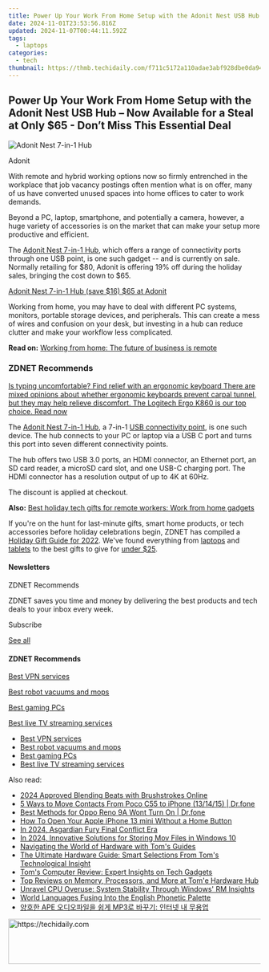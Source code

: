 ```yaml
---
title: Power Up Your Work From Home Setup with the Adonit Nest USB Hub – Now Available for a Steal at Only $65 - Don’t Miss This Essential Deal
date: 2024-11-01T23:53:56.816Z
updated: 2024-11-07T00:44:11.592Z
tags:
  - laptops
categories:
  - tech
thumbnail: https://thmb.techidaily.com/f711c5172a110adae3abf928dbe0da94bf3039e13fcceef86f8416f4ac0c1cb4.jpg
---
```


## Power Up Your Work From Home Setup with the Adonit Nest USB Hub – Now Available for a Steal at Only $65 - Don’t Miss This Essential Deal

![Adonit Nest 7-in-1 Hub](https://www.zdnet.com/a/img/resize/970a3954bb08a557247500fb1001919db0fde453/2022/12/07/62c41a25-24ad-4a51-925f-14da92f1c07d/12.jpg?auto=webp&width=1280)

Adonit

With remote and hybrid working options now so firmly entrenched in the workplace that job vacancy postings often mention what is on offer, many of us have converted unused spaces into home offices to cater to work demands. 

Beyond a PC, laptop, smartphone, and potentially a camera, however, a huge variety of accessories is on the market that can make your setup more productive and efficient. 

The [Adonit Nest 7-in-1 Hub](https://www.adonit.net/Nest-7-in-1-hub/), which offers a range of connectivity ports through one USB point, is one such gadget -- and is currently on sale. Normally retailing for $80, Adonit is offering 19% off during the holiday sales, bringing the cost down to $65\. 

[Adonit Nest 7-in-1 Hub (save $16) $65 at Adonit](https://www.adonit.net/Nest-7-in-1-hub/)

Working from home, you may have to deal with different PC systems, monitors, portable storage devices, and peripherals. This can create a mess of wires and confusion on your desk, but investing in a hub can reduce clutter and make your workflow less complicated. 

**Read on:** [Working from home: The future of business is remote](https://www.zdnet.com/topic/working-from-home-the-future-of-business-is-remote/) 

### **ZDNET** Recommends

[Is typing uncomfortable? Find relief with an ergonomic keyboard There are mixed opinions about whether ergonomic keyboards prevent carpal tunnel, but they may help relieve discomfort. The Logitech Ergo K860 is our top choice.  Read now](https://www.zdnet.com/article/best-ergonomic-keyboard/)

The [Adonit Nest 7-in-1 Hub](https://www.adonit.net/Nest-7-in-1-hub/), a 7-in-1 [USB connectivity point](https://www.zdnet.com/article/best-usb-hub/), is one such device. The hub connects to your PC or laptop via a USB C port and turns this port into seven different connectivity points. 

The hub offers two USB 3.0 ports, an HDMI connector, an Ethernet port, an SD card reader, a microSD card slot, and one USB-C charging port. The HDMI connector has a resolution output of up to 4K at 60Hz.

The discount is applied at checkout.

**Also:** [Best holiday tech gifts for remote workers: Work from home gadgets](https://www.zdnet.com/home-and-office/smart-office/best-tech-gifts-for-remote-workers/)

If you're on the hunt for last-minute gifts, smart home products, or tech accessories before holiday celebrations begin, ZDNET has compiled a [Holiday Gift Guide for 2022](https://www.zdnet.com/collection/holiday-gift-guide/). We've found everything from [laptops](https://www.zdnet.com/article/laptop-gift-guide/) and [tablets](https://www.zdnet.com/article/tablet-gift-guide/) to the best gifts to give for [under $25](https://www.zdnet.com/home-and-office/gifts-under-25/).

#### Newsletters

ZDNET Recommends

ZDNET saves you time and money by delivering the best products and tech deals to your inbox every week.

 Subscribe

[See all](https://www.zdnet.com/newsletters/)

#### **ZDNET** Recommends

[Best VPN services](https://www.zdnet.com/article/best-vpn/ "Best VPN services")

[Best robot vacuums and mops](https://www.zdnet.com/article/best-robot-vacuum-mop/ "Best robot vacuums and mops")

[Best gaming PCs](https://www.zdnet.com/article/best-gaming-pc/ "Best gaming PCs")

[Best live TV streaming services](https://www.zdnet.com/article/best-live-tv-streaming-service/ "Best live TV streaming services")

* [Best VPN services](https://www.zdnet.com/article/best-vpn/ "Best VPN services")
* [Best robot vacuums and mops](https://www.zdnet.com/article/best-robot-vacuum-mop/ "Best robot vacuums and mops")
* [Best gaming PCs](https://www.zdnet.com/article/best-gaming-pc/ "Best gaming PCs")
* [Best live TV streaming services](https://www.zdnet.com/article/best-live-tv-streaming-service/ "Best live TV streaming services")

<ins class="adsbygoogle"
     style="display:block"
     data-ad-format="autorelaxed"
     data-ad-client="ca-pub-7571918770474297"
     data-ad-slot="1223367746"></ins>

<ins class="adsbygoogle"
     style="display:block"
     data-ad-client="ca-pub-7571918770474297"
     data-ad-slot="8358498916"
     data-ad-format="auto"
     data-full-width-responsive="true"></ins>

<span class="atpl-alsoreadstyle">Also read:</span>
<div><ul>
<li><a href="https://article-helps.techidaily.com/2024-approved-blending-beats-with-brushstrokes-online/"><u>2024 Approved Blending Beats with Brushstrokes Online</u></a></li>
<li><a href="https://blog-min.techidaily.com/5-ways-to-move-contacts-from-poco-c55-to-iphone-131415-drfone-by-drfone-transfer-from-android-transfer-from-android/"><u>5 Ways to Move Contacts From Poco C55 to iPhone (13/14/15) | Dr.fone</u></a></li>
<li><a href="https://howto.techidaily.com/best-methods-for-oppo-reno-9a-wont-turn-on-drfone-by-drfone-fix-android-problems-fix-android-problems/"><u>Best Methods for Oppo Reno 9A Wont Turn On | Dr.fone</u></a></li>
<li><a href="https://ios-unlock.techidaily.com/how-to-open-your-apple-iphone-13-mini-without-a-home-button-by-drfone-ios/"><u>How To Open Your Apple iPhone 13 mini Without a Home Button</u></a></li>
<li><a href="https://visual-screen-recording.techidaily.com/in-2024-asgardian-fury-final-conflict-era/"><u>In 2024, Asgardian Fury Final Conflict Era</u></a></li>
<li><a href="https://on-screen-recording.techidaily.com/in-2024-innovative-solutions-for-storing-mov-files-in-windows-10/"><u>In 2024, Innovative Solutions for Storing Mov Files in Windows 10</u></a></li>
<li><a href="https://hardware-reviews.techidaily.com/navigating-the-world-of-hardware-with-toms-guides/"><u>Navigating the World of Hardware with Tom's Guides</u></a></li>
<li><a href="https://hardware-reviews.techidaily.com/the-ultimate-hardware-guide-smart-selections-from-toms-technological-insight/"><u>The Ultimate Hardware Guide: Smart Selections From Tom's Technological Insight</u></a></li>
<li><a href="https://hardware-reviews.techidaily.com/toms-computer-review-expert-insights-on-tech-gadgets/"><u>Tom's Computer Review: Expert Insights on Tech Gadgets</u></a></li>
<li><a href="https://hardware-reviews.techidaily.com/top-reviews-on-memory-processors-and-more-at-tome-hardware-hub/"><u>Top Reviews on Memory, Processors, and More at Tom'e Hardware Hub</u></a></li>
<li><a href="https://win11.techidaily.com/unravel-cpu-overuse-system-stability-through-windows-rm-insights/"><u>Unravel CPU Overuse: System Stability Through Windows' RM Insights</u></a></li>
<li><a href="https://mondly-stories.techidaily.com/world-languages-fusing-into-the-english-phonetic-palette/"><u>World Languages Fusing Into the English Phonetic Palette</u></a></li>
<li><a href="https://solve-outstanding.techidaily.com/ape-mp3/"><u>양호한 APE 오디오파일을 쉽게 MP3로 바꾸기: 인터넷 내 무용업</u></a></li>
</ul></div>

<!-- affiliate ads begin -->
<a href="https://appsumo.8odi.net/c/5597632/2123749/7443" target="_top" id="2123749">
  <img src="//a.impactradius-go.com/display-ad/7443-2123749" border="0" alt="https://techidaily.com" width="728" height="90"/>
</a>
<img height="0" width="0" src="https://appsumo.8odi.net/i/5597632/2123749/7443" style="position:absolute;visibility:hidden;" border="0" />
<!-- affiliate ads end -->

